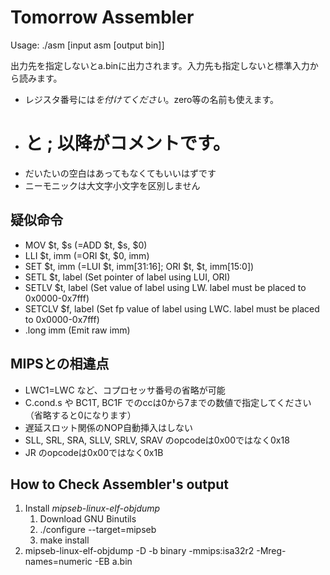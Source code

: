 Tomorrow Assembler
==================

Usage: ./asm [input asm [output bin]]

出力先を指定しないとa.binに出力されます。入力先も指定しないと標準入力から読みます。

- レジスタ番号には$を付けてください。$zero等の名前も使えます。
- # と ; 以降がコメントです。
- だいたいの空白はあってもなくてもいいはずです
- ニーモニックは大文字小文字を区別しません

疑似命令
--------
- MOV    $t, $s (=ADD $t, $s, $0)
- LLI    $t, imm (=ORI $t, $0, imm)
- SET    $t, imm (=LUI $t, imm[31:16]; ORI $t, $t, imm[15:0])
- SETL   $t, label (Set pointer of label using LUI, ORI)
- SETLV  $t, label (Set value of label using LW. label must be placed to 0x0000-0x7fff)
- SETCLV $f, label (Set fp value of label using LWC. label must be placed to 0x0000-0x7fff)
- .long imm (Emit raw imm)

MIPSとの相違点
--------------
- LWC1=LWC など、コプロセッサ番号の省略が可能
- C.cond.s や BC1T, BC1F でのccは0から7までの数値で指定してください（省略すると0になります）
- 遅延スロット関係のNOP自動挿入はしない
- SLL, SRL, SRA, SLLV, SRLV, SRAV のopcodeは0x00ではなく0x18
- JR のopcodeは0x00ではなく0x1B

How to Check Assembler's output
-------------------------------
1. Install *mipseb-linux-elf-objdump*
    1. Download GNU Binutils
    2. ./configure --target=mipseb
    3. make install
2. mipseb-linux-elf-objdump -D -b binary -mmips:isa32r2 -Mreg-names=numeric -EB a.bin
